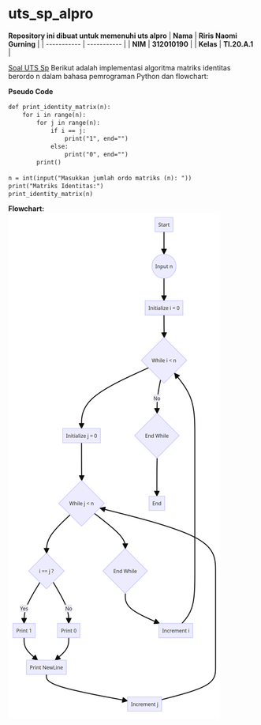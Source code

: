 # uts_sp_alpro

<strong>Repository ini dibuat untuk memenuhi uts alpro</strong>
| <strong>Nama</strong>      | <strong>Riris Naomi Gurning</strong>  |
| ----------- | ----------- |
| <strong>NIM</strong>     | <strong>312010190</strong>       |
| <strong>Kelas</strong>   | <strong>TI.20.A.1</strong>        |

[Soal UTS Sp](Soal_Tugas_Sp.pdf)
Berikut adalah implementasi algoritma matriks identitas berordo n dalam bahasa pemrograman Python dan flowchart:

<b>Pseudo Code</b>
```
def print_identity_matrix(n):
    for i in range(n):
        for j in range(n):
            if i == j:
                print("1", end="")
            else:
                print("0", end="")
        print()

n = int(input("Masukkan jumlah ordo matriks (n): "))
print("Matriks Identitas:")
print_identity_matrix(n)
```

<b>Flowchart:</b>
![](flowchart.png)
